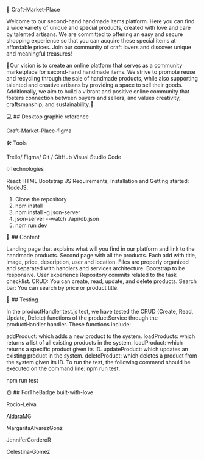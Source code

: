 🤝 Craft-Market-Place

Welcome to our second-hand handmade items platform. Here you can find a wide variety of unique and special products, created with love and care by talented artisans. We are committed to offering an easy and secure shopping experience so that you can acquire these special items at affordable prices. Join our community of craft lovers and discover unique and meaningful treasures!

 🙌Our vision is to create an online platform that serves as a community marketplace for second-hand handmade items. We strive to promote reuse and recycling through the sale of handmade products, while also supporting talented and creative artisans by providing a space to sell their goods. Additionally, we aim to build a vibrant and positive online community that fosters connection between buyers and sellers, and values creativity, craftsmanship, and sustainability.🙌

💻 ## Desktop graphic reference

Craft-Market-Place-figma

🛠️ Tools

Trello/
Figma/
Git / GitHub
Visual Studio Code

💡Technologíes

React
HTML
Bootstrap
JS
Requirements, Installation and Getting started:
NodeJS.

1) Clone the repository
2) npm install
3) npm install -g json-server
4) json-server --watch ./api/db.json
5) npm run dev

📙 ## Content

 Landing page that explains what will you find in our platform and link to the handmade products.
 Second page with all the products.
 Each add with title, image, price, description, user and location.
 Files are properly organized and separated with handlers and services architecture.
 Bootstrap to be responsive.
 User experience
 Repository commits related to the task checklist.
 CRUD: You can create, read, update, and delete products. 
 Search bar: You can search by price or product title.
 
 👀 ## Testing

In the productHandler.test.js test, we have tested the CRUD (Create, Read, Update, Delete) functions of the productService through the productHandler handler. These functions include:

addProduct: which adds a new product to the system.
loadProducts: which returns a list of all existing products in the system.
loadProduct: which returns a specific product given its ID.
updateProduct: which updates an existing product in the system.
deleteProduct: which deletes a product from the system given its ID.
To run the test, the following command should be executed on the command line: npm run test.

npm run test
 

🌞 ## ForTheBadge built-with-love

Rocio-Leiva

AldaraMG

MargaritaAlvarezGonz

JenniferCorderoR

Celestina-Gomez
